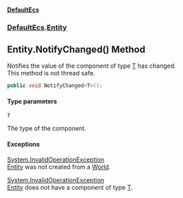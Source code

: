 #### [DefaultEcs](DefaultEcs.md 'DefaultEcs')
### [DefaultEcs](DefaultEcs.md#DefaultEcs 'DefaultEcs').[Entity](Entity.md 'DefaultEcs.Entity')

## Entity.NotifyChanged<T>() Method

Notifies the value of the component of type [T](Entity.NotifyChanged_T_().md#DefaultEcs.Entity.NotifyChanged_T_().T 'DefaultEcs.Entity.NotifyChanged<T>().T') has changed.  
This method is not thread safe.

```csharp
public void NotifyChanged<T>();
```
#### Type parameters

<a name='DefaultEcs.Entity.NotifyChanged_T_().T'></a>

`T`

The type of the component.

#### Exceptions

[System.InvalidOperationException](https://docs.microsoft.com/en-us/dotnet/api/System.InvalidOperationException 'System.InvalidOperationException')  
[Entity](Entity.md 'DefaultEcs.Entity') was not created from a [World](World.md 'DefaultEcs.World').

[System.InvalidOperationException](https://docs.microsoft.com/en-us/dotnet/api/System.InvalidOperationException 'System.InvalidOperationException')  
[Entity](Entity.md 'DefaultEcs.Entity') does not have a component of type [T](Entity.NotifyChanged_T_().md#DefaultEcs.Entity.NotifyChanged_T_().T 'DefaultEcs.Entity.NotifyChanged<T>().T').